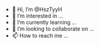 - 👋 Hi, I’m @HszTyyH
- 👀 I’m interested in ...
- 🌱 I’m currently learning ...
- 💞️ I’m looking to collaborate on ...
- 📫 How to reach me ...

<!---
HszTyyH/HszTyyH is a ✨ special ✨ repository because its `README.md` (this file) appears on your GitHub profile.
You can click the Preview link to take a look at your changes.
--->
